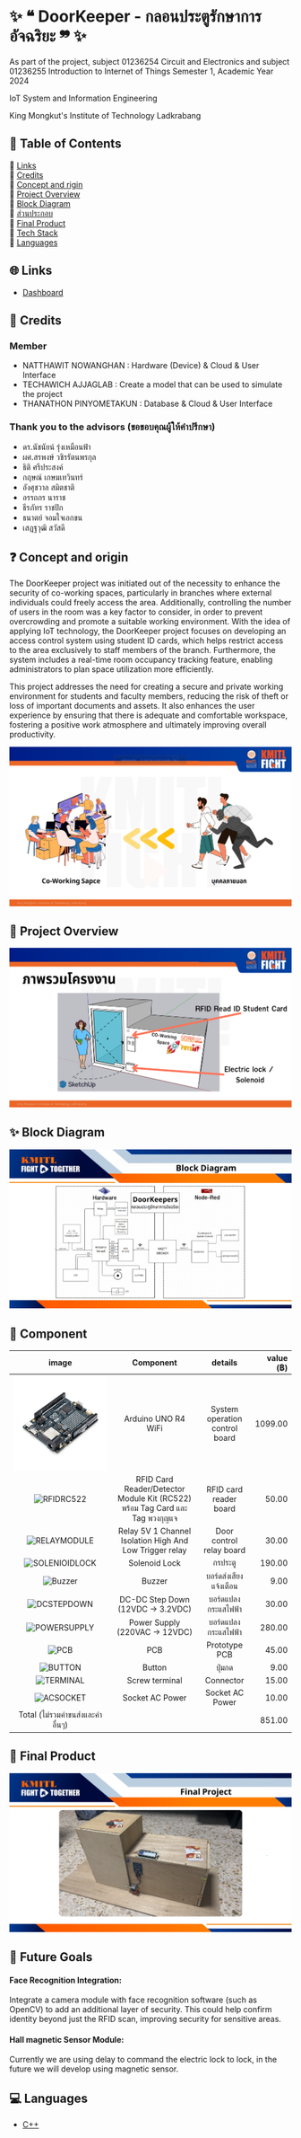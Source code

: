 

# ✨  ❝ DoorKeeper - กลอนประตูรักษาการอัจฉริยะ ❞ ✨

As part of the project, subject 01236254 Circuit and Electronics and subject 01236255 Introduction to Internet of Things
Semester 1, Academic Year 2024

IoT System and Information Engineering

King Mongkut's Institute of Technology Ladkrabang



## 📁 Table of Contents

  🔸 [Links](#-links) <br> 
  🔸 [Credits](#-Credits) <br> 
  🔸 [Concept and rigin](#-concept-and-origin) <br>
  🔸 [Project Overview](#-Project-Overview) <br>
  🔸 [Block Diagram](#-block-diagram) <br>
  🔸 [ส่วนประกอบ](#ส่วนประกอบ) <br>
  🔸 [Final Product](#final-product) <br>
  🔸 [Tech Stack](#tech-stack) <br>
  🔸 [Languages](#languages) <br>

## 🌐 Links

- [Dashboard](https://doornot.fakepng.dev/ui)

## 👥 Credits

### Member
- NATTHAWIT NOWANGHAN : Hardware (Device) & Cloud & User Interface
- TECHAWICH  AJJAGLAB : Create a model that can be used to simulate the project
- THANATHON  PINYOMETAKUN : Database & Cloud & User Interface  

### Thank you to the advisors (ขอขอบคุณผู้ให้คำปรึกษา)
- ดร.นัชนัยน์ รุ่งเหมือนฟ้า
- ผศ.สรพงษ์ วชิรรัตนพรกุล
- ธิติ ศรีประสงค์
- กฤษณ์ เกษมเทวินทร์
- อังศุชวาล	สมิตชาติ
- อรรถกร นาราช
- ธีรภัทร	ราชปัก
- ธนาตย์ จอมใจเอกขน
- เสฎฐวุฒิ สวัสดี
  

## ❓ Concept and origin

The DoorKeeper project was initiated out of the necessity to enhance the security of co-working spaces, particularly in branches where external individuals could freely access the area. Additionally, controlling the number of users in the room was a key factor to consider, in order to prevent overcrowding and promote a suitable working environment. With the idea of applying IoT technology, the DoorKeeper project focuses on developing an access control system using student ID cards, which helps restrict access to the area exclusively to staff members of the branch. Furthermore, the system includes a real-time room occupancy tracking feature, enabling administrators to plan space utilization more efficiently.

This project addresses the need for creating a secure and private working environment for students and faculty members, reducing the risk of theft or loss of important documents and assets. It also enhances the user experience by ensuring that there is adequate and comfortable workspace, fostering a positive work atmosphere and ultimately improving overall productivity.

![My Project Screenshot](image/image3.png) 

## 🌈 Project Overview

![My Project Screenshot](image/image2.png) 

## ✨ Block Diagram

![My Project Screenshot](image/image4.png) 

## 📍 Component

|                     image                    |            Component             |         details         | value (฿) |
| :------------------------------------------: | :-------------------------------: | :------------------------: | -------: |
| ![My Project Screenshot](image/ARD-UNO-R4W.png)|          Arduino UNO R4 WiFi      | System operation control board |   1099.00 |
|     ![RFIDRC522](/assets/RFIDRC522.jpg)      |        RFID Card Reader/Detector Module Kit (RC522) พร้อม Tag Card และ Tag พวงกุญแจ        |     RFID card reader board     |    50.00 |
|   ![RELAYMODULE](/assets/RELAYMODULE.jpg)    |           Relay 5V 1 Channel Isolation High And Low Trigger relay            |  Door control relay board  |    30.00 |
| ![SOLENIOIDLOCK](/assets/SOLENOIDLOCK.webp)  |           Solenoid Lock           |          กรประตู           |   190.00 |
|        ![Buzzer](/assets/BUZZER.jpg)         |              Buzzer               |   บอร์ดส่งเสียงแจ้งเตือน   |     9.00 |
|    ![DCSTEPDOWN](/assets/DCSTEPDOWN.jpg)     | DC-DC Step Down (12VDC -> 3.2VDC) |    บอร์ดแปลงกระแสไฟฟ้า     |    30.00 |
|   ![POWERSUPPLY](/assets/POWERSUPPLY.jpg)    |  Power Supply (220VAC -> 12VDC)   |    บอร์ดแปลงกระแสไฟฟ้า     |   280.00 |
|           ![PCB](/assets/PCB.jpg)            |                PCB                |       Prototype PCB        |    45.00 |
|        ![BUTTON](/assets/BUTTON.webp)        |              Button               |           ปุ่มกด           |     9.00 |
|      ![TERMINAL](/assets/TERMINAL.jpg)       |          Screw terminal           |         Connector          |    15.00 |
|      ![ACSOCKET](/assets/ACSOCKET.jpg)       |          Socket AC Power          |      Socket AC Power       |    10.00 |
|      Total (ไม่รวมค่าขนส่งและค่าอื่นๆ)       |                                   |                            |   851.00 |

## 🤩 Final Product

![My Project Screenshot](image/finalpj.png) 

## 🚀 Future Goals

#### Face Recognition Integration:
Integrate a camera module with face recognition software (such as OpenCV) to add an additional layer of security. This could help confirm identity beyond just the RFID scan, improving security for sensitive areas.

#### Hall magnetic Sensor Module:
Currently we are using delay to command the electric lock to lock, in the future we will develop using magnetic sensor.

## 💻 Languages
- [C++](https://en.wikipedia.org/wiki/C%2B%2B)
